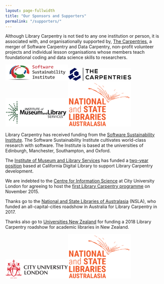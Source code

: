 ```yaml
---
layout: page-fullwidth
title: "Our Sponsors and Supporters"
permalink: "/supporters/"
---
```


Although Library Carpentry is not tied to any one institution or person, it is associated with, and organisationally supported by, <a href="https://carpentries.org/">The Carpentries</a>, a merger of Software Carpentry and Data Carpentry, non-profit volunteer projects and individual lesson organisations whose members teach foundational coding and data science skills to researchers.

<img src="../images/SSILogo4Citations-small.png" class="img-responsive img-centered" width="200" alt=""><img src="../images/TheCarpentries.png" class="img-responsive img-centered" width="200" alt=""><img src="../images/imls.jpg" class="img-responsive img-centered" width="200" alt=""><img src="../images/nsla.png" class="img-responsive img-centered" width="200" alt=""><img src="../images/universities-logo.svg" class="img-responsive img-centered" width="200" alt="">

Library Carpentry has received funding from the <a href="http://software.ac.uk/">Software Sustainability Institute</a>. The Software Sustainability Institute cultivates world-class research with software. The Institute is based at the universities of Edinburgh, Manchester, Southampton, and Oxford.

The <a href="https://www.imls.gov/">Institute of Museum and Library Services</a> has funded a <a href="https://www.imls.gov/grants/awarded/re-85-17-0121-17">two-year position</a> based at California Digital Library to support Library Carpentry development. 

We are indebted to the <a href="https://www.city.ac.uk/department-library-information-science/centre-for-information-science">Centre for Information Science</a> at City University London for agreeing to host the <a href="https://cradledincaricature.com/2015/12/01/library-carpentry-in-words-and-numbers-all-code-no-woodwork/">first Library Carpentry programme</a> on November 2015.

Thanks go to the <a href="https://www.nsla.org.au/">National and State Libraries of Australasia</a> (NSLA), who funded an all-capital-cities roadshow in Australia for Library Carpentry in 2017.

Thanks also go to <a href="https://www.universitiesnz.ac.nz/">Universities New Zealand</a> for funding a 2018 Library Carpentry roadshow for academic libraries in New Zealand.

<img src="../images/city-logo-1894.png" class="img-responsive img-centered" width="200" alt=""><img src="../images/png unzlogo.jpg" class="img-responsive img-centered" width="200" alt=""><img src="../images/nsla.png" class="img-responsive img-centered" width="200" alt=""><img src="../images/universities-logo.svg" class="img-responsive img-centered" width="200" alt="">

